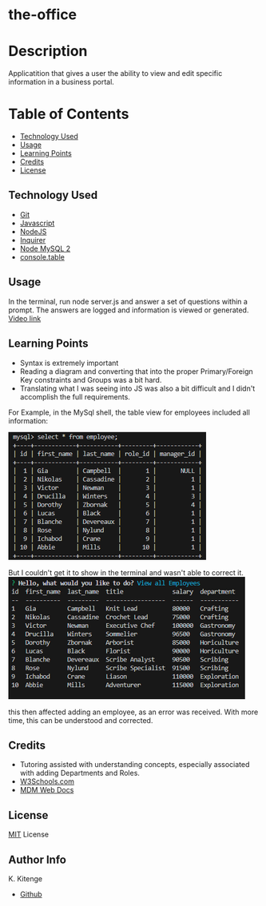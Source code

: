 # the-office

# Description
Applicatition that gives a user the ability to view and edit specific information in a business portal.


# Table of Contents
* [Technology Used](#technology-used)
* [Usage](#usage)
* [Learning Points](#learning-points)
* [Credits](#credits)
* [License](#License)

## Technology Used
* [Git](https://git-scm.com/)
* [Javascript](https://developer.mozilla.org/en-US/docs/Web/JavaScript)
* [NodeJS](https://nodejs.org/en)
* [Inquirer](https://www.npmjs.com/package/inquirer)
* [Node MySQL 2](https://www.npmjs.com/package/mysql2)
* [console.table](https://www.npmjs.com/package/console.table)

## Usage
In the terminal, run node server.js and answer a set of questions within a prompt. The answers are logged and information is viewed or generated.
[Video link](https://app.screencast.com/Ne6RhL06uMC8F)

## Learning Points
* Syntax is extremely important
* Reading a diagram and converting that into the proper Primary/Foreign Key constraints and Groups was a bit hard. 
* Translating what I was seeing into JS was also a bit difficult and I didn't accomplish the full requirements.  
  
For Example, in the MySql shell, the table view for employees included all information:  
  
  ![mySql](/assets/sqlemptable.png)  
    
But I couldn't get it to show in the terminal and wasn't able to correct it.  
    ![terminal](/assets/terminalemptable.png)  

this then affected adding an employee, as an error was received. With more time, this can be understood and corrected.


## Credits
* Tutoring assisted with understanding concepts, especially associated with adding Departments and Roles.
* [W3Schools.com](https://www.w3schools.com)
* [MDM Web Docs](https://developer.mozilla.org/)


## License
[MIT](https://opensource.org/license/mit/) License


## Author Info
K. Kitenge
* [Github](https://github.com/KKitenge)
